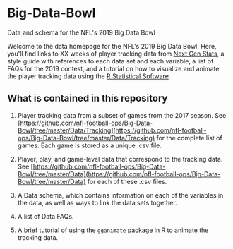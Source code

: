 # Big-Data-Bowl

Data and schema for the NFL's 2019 Big Data Bowl

Welcome to the data homepage for the NFL's 2019 Big Data Bowl. Here, you'll find links to XX weeks of player tracking data from [Next Gen Stats](https://nextgenstats.nfl.com/), a style guide with references to each data set and each variable, a list of FAQs for the 2019 contest, and a tutorial on how to visualize and animate the player tracking data using the [R Statistical Software](https://cran.r-project.org/). 

## What is contained in this repository

1. Player tracking data from a subset of games from the 2017 season. See [https://github.com/nfl-football-ops/Big-Data-Bowl/tree/master/Data/Tracking](https://github.com/nfl-football-ops/Big-Data-Bowl/tree/master/Data/Tracking) for the complete list of games. Each game is stored as a unique .csv file. 

2. Player, play, and game-level data that correspond to the tracking data. See [https://github.com/nfl-football-ops/Big-Data-Bowl/tree/master/Data](https://github.com/nfl-football-ops/Big-Data-Bowl/tree/master/Data) for each of these .csv files.

3. A Data schema, which contains information on each of the variables in the data, as well as ways to link the data sets together.

4. A list of Data FAQs. 

5. A brief tutorial of using the `gganimate` [package](https://github.com/thomasp85/gganimate) in R to animate the tracking data. 